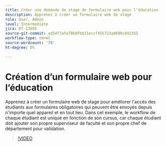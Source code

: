 ```yaml
---
title: Créer une demande de stage de formulaire web pour l’éducation
description: Apprenez à créer un formulaire web de stage
role: User, Admin
level: Intermediate
jira: KT-13695
source-git-commit: ad54f7afa78b0fbb31eccf455723a8890cb92355
workflow-type: tm+mt
source-wordcount: '78'
ht-degree: 0%

---
```


# Création d’un formulaire web pour l’éducation

Apprenez à créer un formulaire web de stage pour améliorer l&#39;accès des étudiants aux formulaires obligatoires qui peuvent être envoyés depuis n&#39;importe quel appareil et en tout lieu. Dans cet exemple, le workflow de chaque étudiant est unique en fonction de son cursus, car chaque étudiant doit ajouter son propre superviseur de faculté et son propre chef de département pour validation.

>[!VIDEO](https://video.tv.adobe.com/v/3421853?quality=12&learn=on&hidetitle=true)
